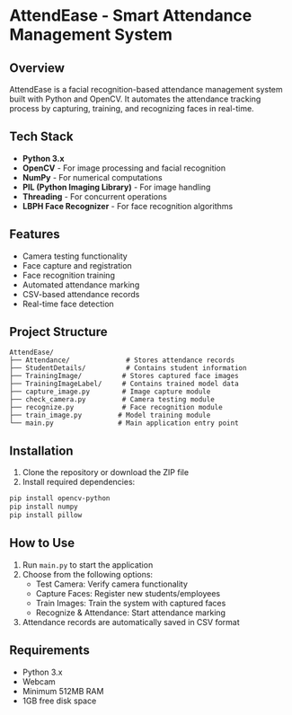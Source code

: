 # AttendEase - Smart Attendance Management System

## Overview
AttendEase is a facial recognition-based attendance management system built with Python and OpenCV. It automates the attendance tracking process by capturing, training, and recognizing faces in real-time.

## Tech Stack
- **Python 3.x**
- **OpenCV** - For image processing and facial recognition
- **NumPy** - For numerical computations
- **PIL (Python Imaging Library)** - For image handling
- **Threading** - For concurrent operations
- **LBPH Face Recognizer** - For face recognition algorithms

## Features
- Camera testing functionality
- Face capture and registration
- Face recognition training
- Automated attendance marking
- CSV-based attendance records
- Real-time face detection

## Project Structure
```
AttendEase/
├── Attendance/              # Stores attendance records
├── StudentDetails/          # Contains student information
├── TrainingImage/          # Stores captured face images
├── TrainingImageLabel/     # Contains trained model data
├── capture_image.py        # Image capture module
├── check_camera.py         # Camera testing module
├── recognize.py            # Face recognition module
├── train_image.py         # Model training module
└── main.py                # Main application entry point
```

## Installation
1. Clone the repository or download the ZIP file
2. Install required dependencies:
```bash
pip install opencv-python
pip install numpy
pip install pillow
```

## How to Use
1. Run `main.py` to start the application
2. Choose from the following options:
   - Test Camera: Verify camera functionality
   - Capture Faces: Register new students/employees
   - Train Images: Train the system with captured faces
   - Recognize & Attendance: Start attendance marking
3. Attendance records are automatically saved in CSV format

## Requirements
- Python 3.x
- Webcam
- Minimum 512MB RAM
- 1GB free disk space
